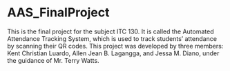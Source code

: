 # AAS_FinalProject

This is the final project for the subject ITC 130. It is called the Automated Attendance Tracking System, which is used to track students’ attendance by scanning their QR codes. This project was developed by three members: Kent Christian Luardo, Allen Jean B. Lagangga, and Jessa M. Diano, under the guidance of Mr. Terry Watts.
